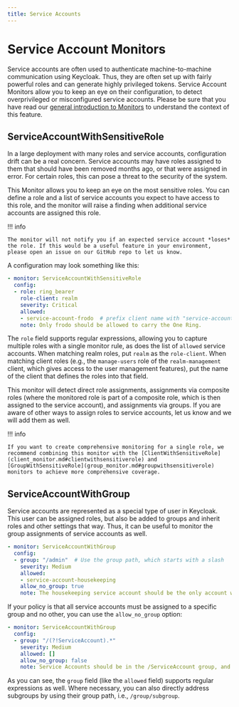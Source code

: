 ```yaml
---
title: Service Accounts
---
```


# Service Account Monitors

Service accounts are often used to authenticate machine-to-machine communication using Keycloak.
Thus, they are often set up with fairly powerful roles and can generate highly privileged tokens.
Service Account Monitors allow you to keep an eye on their configuration, to detect overprivileged or misconfigured service accounts.
Please be sure that you have read our [general introduction to Monitors](index.md) to understand the context of this feature.

## ServiceAccountWithSensitiveRole

In a large deployment with many roles and service accounts, configuration drift can be a real concern.
Service accounts may have roles assigned to them that should have been removed months ago, or that were assigned in error.
For certain roles, this can pose a threat to the security of the system.

This Monitor allows you to keep an eye on the most sensitive roles.
You can define a role and a list of service accounts you expect to have access to this role, and the monitor will raise a finding when additional service accounts are assigned this role.

!!! info

    The monitor will not notify you if an expected service account *loses* the role. If this would be a useful feature in your environment, please open an issue on our GitHub repo to let us know.

A configuration may look something like this:

```yaml
- monitor: ServiceAccountWithSensitiveRole
  config:
  - role: ring_bearer
    role-client: realm
    severity: Critical
    allowed:
    - service-account-frodo  # prefix client name with "service-account-" here
    note: Only frodo should be allowed to carry the One Ring.
```

The `role` field supports regular expressions, allowing you to capture multiple roles with a single monitor rule, as does the list of `allowed` service accounts.
When matching realm roles, put `realm` as the `role-client`.
When matching client roles (e.g., the `manage-users` role of the `realm-management` client, which gives access to the user management features), put the name of the client that defines the roles into that field.

This monitor will detect direct role assignments, assignments via composite roles (where the monitored role is part of a composite role, which is then assigned to the service account), and assignments via groups.
If you are aware of other ways to assign roles to service accounts, let us know and we will add them as well.

!!! info

    If you want to create comprehensive monitoring for a single role, we recommend combining this monitor with the [ClientWithSensitiveRole](client_monitor.md#clientwithsensitiverole) and [GroupWithSensitiveRole](group_monitor.md#groupwithsensitiverole) monitors to achieve more comprehensive coverage.


## ServiceAccountWithGroup

Service accounts are represented as a special type of user in Keycloak.
This user can be assigned roles, but also be added to groups and inherit roles and other settings that way.
Thus, it can be useful to monitor the group assignments of service accounts as well.

```yaml
- monitor: ServiceAccountWithGroup
  config:
  - group: "/admin"  # Use the group path, which starts with a slash
    severity: Medium
    allowed:
    - service-account-housekeeping
    allow_no_group: true
    note: The housekeeping service account should be the only account with this group.
```

If your policy is that all service accounts must be assigned to a specific group and no other, you can use the `allow_no_group` option:

```yaml
- monitor: ServiceAccountWithGroup
  config:
  - group: "/(?!ServiceAccount).*"
    severity: Medium
    allowed: []
    allow_no_group: false
    note: Service Accounts should be in the /ServiceAccount group, and no other group.
```

As you can see, the `group` field (like the `allowed` field) supports regular expressions as well.
Where necessary, you can also directly address subgroups by using their group path, i.e., `/group/subgroup`.
